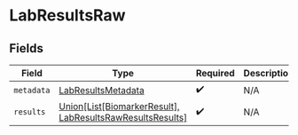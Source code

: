 # LabResultsRaw


## Fields

| Field                                                                                                    | Type                                                                                                     | Required                                                                                                 | Description                                                                                              |
| -------------------------------------------------------------------------------------------------------- | -------------------------------------------------------------------------------------------------------- | -------------------------------------------------------------------------------------------------------- | -------------------------------------------------------------------------------------------------------- |
| `metadata`                                                                                               | [LabResultsMetadata](../../models/shared/labresultsmetadata.md)                                          | :heavy_check_mark:                                                                                       | N/A                                                                                                      |
| `results`                                                                                                | [Union[List[BiomarkerResult], LabResultsRawResultsResults]](../../models/shared/labresultsrawresults.md) | :heavy_check_mark:                                                                                       | N/A                                                                                                      |